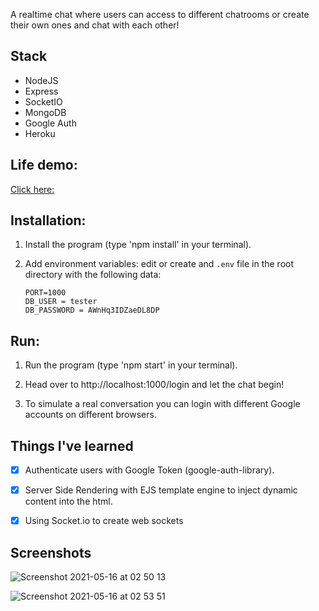 

A realtime chat where users can access to different chatrooms or create their own ones and chat with each other!

## Stack
- NodeJS
- Express
- SocketIO
- MongoDB
- Google Auth
- Heroku

## Life demo: 
[Click here:](https://vast-ocean-47639.herokuapp.com/login)

## Installation:
1. Install the program (type 'npm install' in your terminal).

2. Add environment variables: edit or create and `.env` file in the root directory with the following data:

     ```
     PORT=1000
    DB_USER = tester
    DB_PASSWORD = AWnHq3IDZaeDL8DP
     ``` 
          
## Run:
  
1. Run the program (type 'npm start' in your terminal).

2. Head over to http://localhost:1000/login and let the chat begin!

3. To simulate a real conversation you can login with different Google accounts on different browsers.


## Things I've learned
- [x] Authenticate users with Google Token (google-auth-library).
- [x] Server Side Rendering with EJS template engine to inject dynamic content into the html.
- [x] Using Socket.io to create web sockets


## Screenshots

![Screenshot 2021-05-16 at 02 50 13](https://user-images.githubusercontent.com/25463174/118382091-1725d300-b5f2-11eb-90a0-f7aa8559b267.png)

![Screenshot 2021-05-16 at 02 53 51](https://user-images.githubusercontent.com/25463174/118382084-f9586e00-b5f1-11eb-91be-396d2510036c.png)

